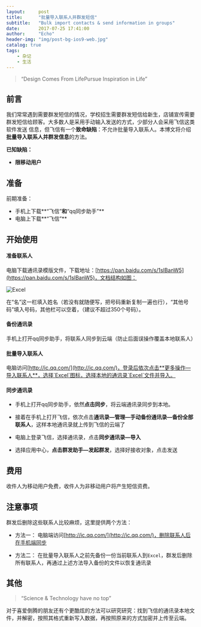 ```yaml
---
layout:     post
title:      "批量导入联系人并群发短信"
subtitle:   "Bulk import contacts & send information in groups"
date:       2017-07-25 17:41:00
author:     "Echo"
header-img: "img/post-bg-ios9-web.jpg"
catalog: true
tags:
    - 杂记
    - 生活
---
```


> “Design Comes From LifePursue Inspiration in Life”

## 前言

我们常常遇到需要群发短信的情况，学校招生需要群发短信给新生，店铺宣传需要群发短信给顾客。大多数人是采用手动输入发送的方式，少部分人会采用飞信这类软件发送
信息，但飞信有一个**致命缺陷**：不允许批量导入联系人。本博文将介绍**批量导入联系人并群发信息**的方法。

**已知缺陷：**

* **限移动用户**

## 准备

前期准备：

* 手机上下载**“飞信”**和**“qq同步助手”**
* 电脑上下载**“飞信”**

## 开始使用

#### 准备联系人

电脑下载通讯录模版文件，下载地址：[https://pan.baidu.com/s/1slBanW5](https://pan.baidu.com/s/1slBanW5)，文档结构如图：

![Excel]({{site.baseurl}}/img/in-post/post-5-excel.png "Excel")

在“名”这一栏填入姓名（若没有就随便写，把号码重新复制一遍也行），“其他号码”填入号码，其他栏可以空着，（建议不超过350个号码）。

#### 备份通讯录

手机上打开qq同步助手，将联系人同步到云端（防止后面误操作覆盖本地联系人）

#### 批量导入联系人

电脑访问[http://ic.qq.com/](http://ic.qq.com/)，登录后依次点击**更多操作—导入联系人**，选择`Excel`图标，选择本地的通讯录`Excel`文件并导入。

#### 同步通讯录

* 手机上打开qq同步助手，依然**点击同步**，将云端通讯录同步到本地。

* 接着在手机上打开飞信，依次点击**通讯录—管理—手动备份通讯录—备份全部联系人**，这样本地通讯录就上传到飞信的云端了

* 电脑上登录飞信，选择通讯录，点击**同步通讯录—导入**

* 选择应用中心，**点击群发助手—发起群发**，选择好接收对象，点击发送

## 费用

收件人为移动用户免费，收件人为非移动用户将产生短信资费。

## 注意事项

群发后删除这些联系人比较麻烦，这里提供两个方法：

* 方法一： 电脑端访问[http://ic.qq.com/](http://ic.qq.com/)，删除联系人后在手机端同步

* 方法二： 在批量导入联系人之前先备份一份当前联系人到`Excel`，群发后删除所有联系人，再通过上述方法导入备份的文件以恢复通讯录

## 其他

> “Science & Technology have no top”

对于喜爱倒腾的朋友还有个更酷炫的方法可以研究研究：找到飞信的通讯录本地文件，并解密，按照其格式重新写入数据，再按照原来的方式加密并上传至云端。

